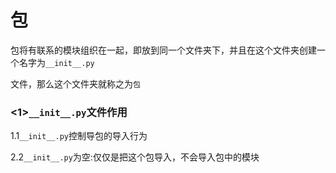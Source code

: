 # 包

包将有联系的模块组织在一起，即放到同一个文件夹下，并且在这个文件夹创建一个名字为`__init__.py`

文件，那么这个文件夹就称之为`包`

### &lt;1&gt;`__init__.py`文件作用

1.1`__init__.py`控制导包的导入行为

2.2`__init__.py`为空:仅仅是把这个包导入，不会导入包中的模块

